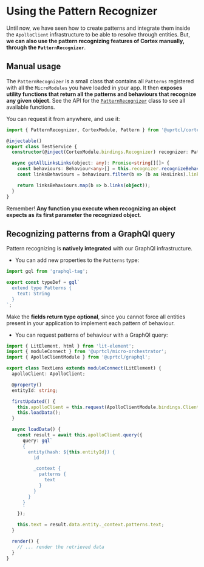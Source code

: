 # Using the Pattern Recognizer

Until now, we have seen how to create patterns and integrate them inside the `ApolloClient` infrastructure to be able to resolve through entities. But, **we can also use the pattern recognizing features of Cortex manually, through the `PatternRecognizer`**.

## Manual usage

The `PatternRecognizer` is a small class that contains all `Patterns` registered with all the `MicroModules` you have loaded in your app. It then **exposes utility functions that return all the patterns and behaviours that recognize any given object**. See the API for the [`PatternRecognizer`](https://github.com/uprtcl/js-uprtcl/blob/master/packages/cortex/src/recognizer/pattern.recognizer.ts) class to see all available functions.

You can request it from anywhere, and use it:

```ts
import { PatternRecognizer, CortexModule, Pattern } from '@uprtcl/cortex';

@injectable()
export class TestService {
  constructor(@inject(CortexModule.bindings.Recognizer) recognizer: PatternRecognizer) {}

  async getAllLinksLinks(object: any): Promise<string[][]> {
    const behaviours: Behaviour<any>[] = this.recognizer.recognizeBehaviours(object);
    const linksBehaviours = behaviours.filter(b => (b as HasLinks).links);

    return linksBehaviours.map(b => b.links(object));
  }
}
```

Remember! **Any function you execute when recognizing an object expects as its first parameter the recognized object**.

## Recognizing patterns from a GraphQl query

Pattern recognizing is **natively integrated** with our GraphQl infrastructure.

- You can add new properties to the `Patterns` type:

```ts
import gql from 'graphql-tag';

export const typeDef = gql`
  extend type Patterns {
    text: String
  }
`;
```

Make the **fields return type optional**, since you cannot force all entities present in your application to implement each pattern of behaviour.

- You can request patterns of behaviour with a GraphQl query:

```ts
import { LitElement, html } from 'lit-element';
import { moduleConnect } from '@uprtcl/micro-orchestrator';
import { ApolloClientModule } from '@uprtcl/graphql';

export class TextLens extends moduleConnect(LitElement) {
  apolloClient: ApolloClient;

  @property()
  entityId: string;

  firstUpdated() {
    this.apolloClient = this.request(ApolloClientModule.bindings.Client);
    this.loadData();
  }

  async loadData() {
    const result = await this.apolloClient.query({
      query: gql`
      {
        entity(hash: ${this.entityId}) {
          id

          _context {
            patterns {
              text
            }
          }
        }
      }
      `
    });

    this.text = result.data.entity._context.patterns.text;
  }

  render() {
    // ... render the retrieved data
  }
}
```
